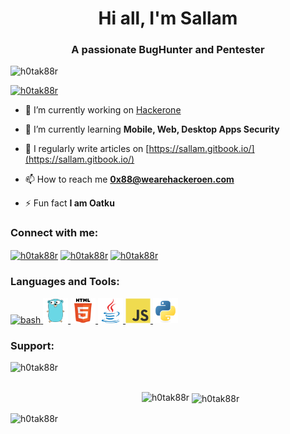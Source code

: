<h1 align="center">Hi all, I'm Sallam</h1>
<h3 align="center">A passionate BugHunter and Pentester</h3>

<p align="left"> <img src="https://komarev.com/ghpvc/?username=h0tak88r&label=Profile%20views&color=0e75b6&style=flat" alt="h0tak88r" /> </p>

<p align="left"> <a href="https://github.com/ryo-ma/github-profile-trophy"><img src="https://github-profile-trophy.vercel.app/?username=h0tak88r" alt="h0tak88r" /></a> </p>

- 🔭 I’m currently working on [Hackerone](https://hackerone.com/0x88)

- 🌱 I’m currently learning **Mobile, Web, Desktop Apps Security**

- 📝 I regularly write articles on [https://sallam.gitbook.io/](https://sallam.gitbook.io/)

- 📫 How to reach me **0x88@wearehackeroen.com**

- ⚡ Fun fact **I am Oatku**

<h3 align="left">Connect with me:</h3>
<p align="left">
<a href="https://twitter.com/h0tak88r" target="blank"><img align="center" src="https://raw.githubusercontent.com/rahuldkjain/github-profile-readme-generator/master/src/images/icons/Social/twitter.svg" alt="h0tak88r" height="30" width="40" /></a>
<a href="https://linkedin.com/in/h0tak88r" target="blank"><img align="center" src="https://raw.githubusercontent.com/rahuldkjain/github-profile-readme-generator/master/src/images/icons/Social/linked-in-alt.svg" alt="h0tak88r" height="30" width="40" /></a>
<a href="https://fb.com/h0tak88r" target="blank"><img align="center" src="https://raw.githubusercontent.com/rahuldkjain/github-profile-readme-generator/master/src/images/icons/Social/facebook.svg" alt="h0tak88r" height="30" width="40" /></a>
</p>

<h3 align="left">Languages and Tools:</h3>
<p align="left"> <a href="https://www.gnu.org/software/bash/" target="_blank" rel="noreferrer"> <img src="https://www.vectorlogo.zone/logos/gnu_bash/gnu_bash-icon.svg" alt="bash" width="40" height="40"/> </a> <a href="https://golang.org" target="_blank" rel="noreferrer"> <img src="https://raw.githubusercontent.com/devicons/devicon/master/icons/go/go-original.svg" alt="go" width="40" height="40"/> </a> <a href="https://www.w3.org/html/" target="_blank" rel="noreferrer"> <img src="https://raw.githubusercontent.com/devicons/devicon/master/icons/html5/html5-original-wordmark.svg" alt="html5" width="40" height="40"/> </a> <a href="https://www.java.com" target="_blank" rel="noreferrer"> <img src="https://raw.githubusercontent.com/devicons/devicon/master/icons/java/java-original.svg" alt="java" width="40" height="40"/> </a> <a href="https://developer.mozilla.org/en-US/docs/Web/JavaScript" target="_blank" rel="noreferrer"> <img src="https://raw.githubusercontent.com/devicons/devicon/master/icons/javascript/javascript-original.svg" alt="javascript" width="40" height="40"/> </a> <a href="https://www.python.org" target="_blank" rel="noreferrer"> <img src="https://raw.githubusercontent.com/devicons/devicon/master/icons/python/python-original.svg" alt="python" width="40" height="40"/> </a> </p>

<h3 align="left">Support:</h3>
<p><a href="https://ko-fi.com/h0tak88r"> <img align="left" src="https://cdn.ko-fi.com/cdn/kofi3.png?v=3" height="50" width="210" alt="h0tak88r" /></a></p><br><br>

<p><img align="left" src="https://github-readme-stats.vercel.app/api/top-langs?username=h0tak88r&show_icons=true&locale=en&layout=compact" alt="h0tak88r" /></p>

<p>&nbsp;<img align="center" src="https://github-readme-stats.vercel.app/api?username=h0tak88r&show_icons=true&locale=en" alt="h0tak88r" /></p>

<p><img align="center" src="https://github-readme-streak-stats.herokuapp.com/?user=h0tak88r&" alt="h0tak88r" /></p>
